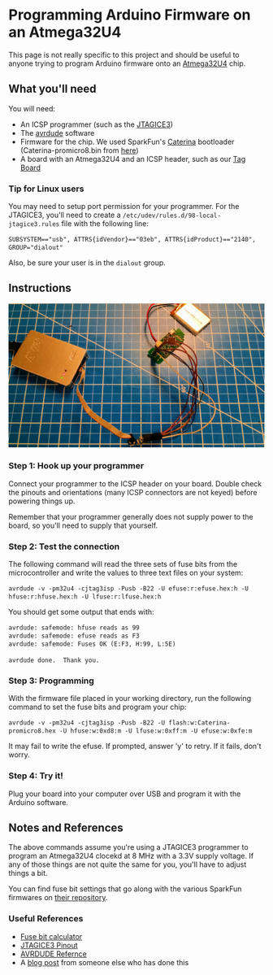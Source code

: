 # Programming Arduino Firmware on an Atmega32U4

This page is not really specific to this project and should be useful to anyone trying to program Arduino firmware onto an [Atmega32U4](http://www.atmel.com/Images/Atmel-7766-8-bit-AVR-ATmega16U4-32U4_Datasheet.pdf) chip.

## What you'll need

You will need:

* An ICSP programmer (such as the [JTAGICE3](http://www.atmel.com/tools/jtagice3.aspx))
* The [avrdude](http://www.nongnu.org/avrdude/) software
* Firmware for the chip. We used SparkFun's [Caterina](https://cdn.sparkfun.com/datasheets/Dev/Arduino/Boards/32U4Note.pdf) bootloader (Caterina-promicro8.bin from [here](https://github.com/sparkfun/Arduino_Boards/tree/master/sparkfun/avr/bootloaders/caterina))
* A board with an Atmega32U4 and an ICSP header, such as our [Tag Board](../hardware/#the-tag)

### Tip for Linux users

You may need to setup port permission for your programmer. For the JTAGICE3, you'll need to create a `/etc/udev/rules.d/98-local-jtagice3.rules` file with the following line:

```
SUBSYSTEM=="usb", ATTRS{idVendor}=="03eb", ATTRS{idProduct}=="2140", GROUP="dialout"
```

Also, be sure your user is in the `dialout` group.

## Instructions

![alt text](img/programmer.jpg "JTAGICE3 programmer hooked up to JARVAS tag board")

### Step 1: Hook up your programmer

Connect your programmer to the ICSP header on your board. Double check the pinouts and orientations (many ICSP connectors are not keyed) before powering things up.

Remember that your programmer generally does not supply power to the board, so you'll need to supply that yourself.

### Step 2: Test the connection

The following command will read the three sets of fuse bits from the microcontroller and write the values to three text files on your system:

```
avrdude -v -pm32u4 -cjtag3isp -Pusb -B22 -U efuse:r:efuse.hex:h -U hfuse:r:hfuse.hex:h -U lfuse:r:lfuse.hex:h
```

You should get some output that ends with:

```
avrdude: safemode: hfuse reads as 99
avrdude: safemode: efuse reads as F3
avrdude: safemode: Fuses OK (E:F3, H:99, L:5E)

avrdude done.  Thank you.
```

### Step 3: Programming

With the firmware file placed in your working directory, run the following command to set the fuse bits and program your chip:

```
avrdude -v -pm32u4 -cjtag3isp -Pusb -B22 -U flash:w:Caterina-promicro8.hex -U hfuse:w:0xd8:m -U lfuse:w:0xff:m -U efuse:w:0xfe:m
```

It may fail to write the efuse. If prompted, answer 'y' to retry. If it fails, don't worry.

### Step 4: Try it!

Plug your board into your computer over USB and program it with the Arduino software.

## Notes and References

The above commands assume you're using a JTAGICE3 programmer to program an Atmega32U4 clocekd at 8 MHz with a 3.3V supply voltage. If any of those things are not quite the same for you, you'll have to adjust things a bit.

You can find fuse bit settings that go along with the various SparkFun firmwares on [their repository](https://github.com/sparkfun/Arduino_Boards/blob/master/sparkfun/avr/bootloaders/caterina/program.txt).

### Useful References

* [Fuse bit calculator](http://www.engbedded.com/fusecalc/)
* [JTAGICE3 Pinout](http://www.atmel.com/webdoc/jtagice3/jtagice3.using_ocd_physical_spi.html#jtagice3.spi_header_pinout)
* [AVRDUDE Refernce](http://www.nongnu.org/avrdude/user-manual/avrdude_4.html)
* A [blog post](http://electronut.in/bootloader-atmega32u4/) from someone else who has done this
